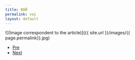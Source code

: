 ```yaml
---
title: ВОЙ
permalink: voi
layout: default
---
```



![(Image correspondent to the article)]({{ site.url }}/images/{{ page.permalink}}.jpg)


+ [Pre](xxxx)
+ [Next](xxxx)
